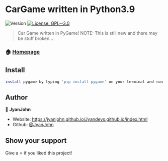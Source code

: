 # CarGame written in Python3.9
![Version](https://img.shields.io/badge/version-1.0-blue.svg?cacheSeconds=2592000)
[![License: GPL--3.0](https://img.shields.io/badge/License-GPL--3.0-yellow.svg)](#)

> Car Game written in PyGame! NOTE: This is still new and there may be stuff broken...

### 🏠 [Homepage](https://jyanjohn.github.io/Jyandevs.github.io)

## Install

```sh
install pygame by typing 'pip install pygame' on your terminal and run it using 'python3.9 game.py' NOTE: This has some issues with python 3.10
```

## Author

👤 **JyanJohn**

* Website: https://jyanjohn.github.io/Jyandevs.github.io/index.html
* Github: [@JyanJohn](https://github.com/JyanJohn)

## Show your support

Give a ⭐️ if you liked this project!
